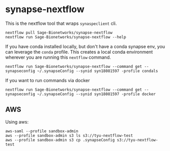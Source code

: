 # synapse-nextflow

This is the nextflow tool that wraps `synaspeclient` cli.

```
nextflow pull Sage-Bionetworks/synapse-nextflow
nextflow run Sage-Bionetworks/synapse-nextflow --help
```

If you have conda installed locally, but don't have a conda synapse env, you can leverage the `conda` profile.  This creates a local conda environment wherever you are running this `nextflow` command.

```
nextflow run Sage-Bionetworks/synapse-nextflow --command get --synapseconfig ~/.synapseConfig --synid syn18081597 -profile condals
```

If you want to run commands via docker

```
nextflow run Sage-Bionetworks/synapse-nextflow --command get --synapseconfig ~/.synapseConfig --synid syn18081597 -profile docker
```

## AWS

Using aws:

```
aws-saml --profile sandbox-admin
aws --profile sandbox-admin s3 ls s3://tyu-nextflow-test
aws --profile sandbox-admin s3 cp .synapseConfig s3://tyu-nextflow-test
```